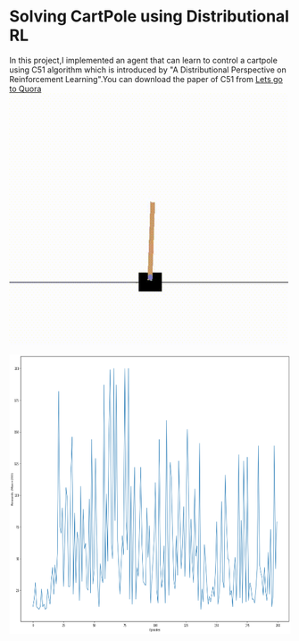 # Solving CartPole using Distributional RL

In this project,I implemented an agent that can learn to control a cartpole using C51 algorithm which is introduced by "A Distributional Perspective on Reinforcement Learning".You can download the paper of C51 from [Lets go to Quora](https://arxiv.org/abs/1707.06887)
<img src="cartpole.gif" width=500 height=450></img>

<img src="graph.png" width=1000 height=500></img>
